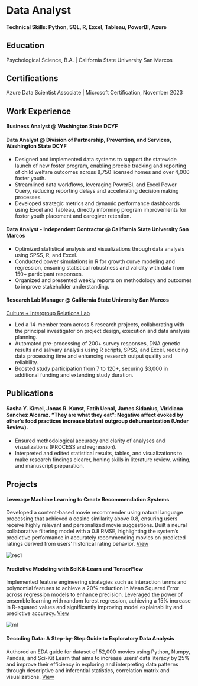 
# Data Analyst
#### Technical Skills: Python, SQL, R, Excel, Tableau, PowerBI, Azure

## Education
Psychological Science, B.A. | California State University San Marcos

## Certifications
Azure Data Scientist Associate | Microsoft Certification, November 2023

## Work Experience

#### Business Analyst @ Washington State DCYF

#### Data Analyst @ Division of Partnership, Prevention, and Services, Washington State DCYF
- Designed and implemented data systems to support the statewide launch of new foster program, enabling precise tracking and reporting of child welfare outcomes across 8,750 licensed homes and over 4,000 foster youth.
- Streamlined data workflows, leveraging PowerBI, and Excel Power Query, reducing reporting delays and accelerating decision making processes.
- Developed strategic metrics and dynamic performance dashboards using Excel and Tableau, directly informing program improvements for foster youth placement and caregiver retention.


#### Data Analyst - Independent Contractor @ California State University San Marcos
- Optimized statistical analysis and visualizations through data analysis using SPSS, R, and Excel.
- Conducted power simulations in R for growth curve modeling and regression, ensuring statistical robustness and validity with data from 150+ participant responses.
- Organized and presented weekly reports on methodology and outcomes to improve stakeholder understanding.


#### Research Lab Manager @ California State University San Marcos
[Culture + Intergroup Relations Lab](https://www.kimellab.com/)
- Led a 14-member team across 5 research projects, collaborating with the principal investigator on project design, execution and data analysis planning.
- Automated pre-processing of 200+ survey responses, DNA genetic results and salivary analysis using R scripts, SPSS, and Excel, reducing data processing time and enhancing research output quality and reliability.
- Boosted study participation from 7 to 120+, securing $3,000 in additional funding and extending study duration.


## Publications
#### Sasha Y. Kimel, Jonas R. Kunst, Fatih Uenal, James Sidanius, Viridiana Sanchez Alcaraz. “They are what they eat”: Negative affect evoked by other’s food practices increase blatant outgroup dehumanization (Under Review). 
- Ensured methodological accuracy and clarity of analyses and visualizations (PROCESS and regression).
- Interpreted and edited statistical results, tables, and visualizations to make research findings clearer, honing skills in literature review, writing, and manuscript preparation.

## Projects
#### Leverage Machine Learning to Create Recommendation Systems
Developed a content-based movie recommender using natural language processing that achieved a cosine similarity above 0.8, ensuring users receive highly relevant and personalized movie suggestions. Built a neural collaborative filtering model with a 0.8 RMSE, highlighting the system’s predictive performance in accurately recommending movies on predicted ratings derived from users’ historical rating behavior. [View](https://github.com/viridiana-sanchez/Movie-Machine-Learning-Portfolio)

![rec1](https://github.com/viridiana-sanchez/viridiana-sanchez.github.io/assets/122954920/4b93592f-2a61-466a-a705-4316b6f56144)

#### Predictive Modeling with SciKit-Learn and TensorFlow
Implemented feature engineering strategies such as interaction terms and polynomial features to achieve a 20% reduction in Mean Squared Error across regression models to enhance precision. Leveraged the power of ensemble learning with random forest regression, achieving a 15% increase in R-squared values and significantly improving model explainability and predictive accuracy. [View](https://github.com/viridiana-sanchez/Movie-Machine-Learning-Portfolio/blob/main/Predictive-Modeling-ScikitLearn-and-Tensorflow.ipynb)

![ml](https://github.com/viridiana-sanchez/viridiana-sanchez.github.io/assets/122954920/ddf5a28a-9227-4af1-a83e-2b20a15824d6)

#### Decoding Data: A Step-by-Step Guide to Exploratory Data Analysis
Authored an EDA guide for dataset of 52,000 movies using Python, Numpy, Pandas, and Sci-Kit Learn that aims to increase users’ data literacy by 25% and improve their efficiency in exploring and interpreting data patterns through descriptive and inferential statistics, correlation matrix and visualizations.
[View](https://github.com/viridiana-sanchez/Movie-Machine-Learning-Portfolio/blob/main/Decoding-Data-Guide.ipynb)
